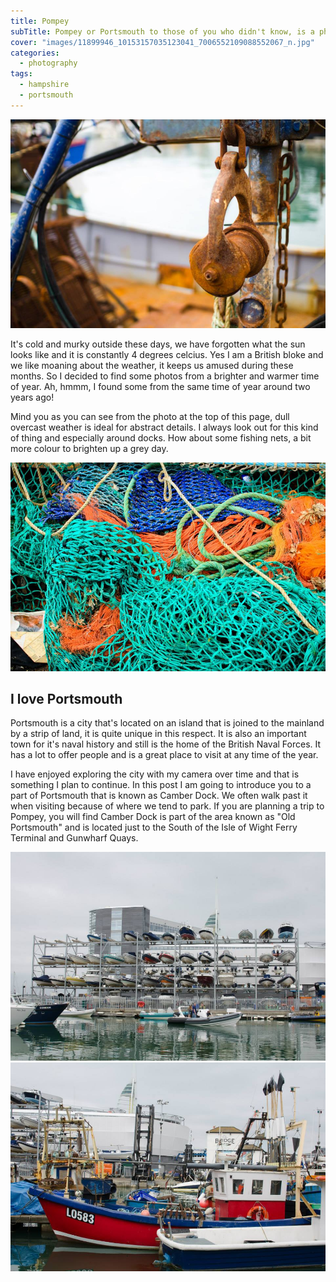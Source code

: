 ```yaml
---
title: Pompey
subTitle: Pompey or Portsmouth to those of you who didn't know, is a photographers haven!
cover: "images/11899946_10153157035123041_7006552109088552067_n.jpg"
categories:
  - photography
tags:
  - hampshire
  - portsmouth
---
```

![Rusty old boat bits](images/11899946_10153157035123041_7006552109088552067_n.jpg)

It's cold and murky outside these days, we have forgotten what the sun looks like and it is constantly 4 degrees celcius. Yes I am a British bloke and we like moaning about the weather, it keeps us amused during these months. So I decided to find some photos from a brighter and warmer time of year. Ah, hmmm, I found some from the same time of year around two years ago!

Mind you as you can see from the photo at the top of this page, dull overcast weather is ideal for abstract details. I always look out for this kind of thing and especially around docks. How about some fishing nets, a bit more colour to brighten up a grey day.

![Fishing nets](images/11949427_10153157035148041_4410911752827167630_n.jpg)

## I love Portsmouth

Portsmouth is a city that's located on an island that is joined to the mainland by a strip of land, it is quite unique in this respect. It is also an important town for it's naval history and still is the home of the British Naval Forces. It has a lot to offer people and is a great place to visit at any time of the year.

I have enjoyed exploring the city with my camera over time and that is something I plan to continue. In this post I am going to introduce you to a part of Portsmouth that is known as Camber Dock. We often walk past it when visiting because of where we tend to park. If you are planning a trip to Pompey, you will find Camber Dock is part of the area known as "Old Portsmouth" and is located just to the South of the Isle of Wight Ferry Terminal and Gunwharf Quays.

![Boat Rack](images/11914861_10153157035253041_4407803528189100728_n.jpg)
![More boats](images/11986390_10153157035233041_3921042932022460489_n.jpg)